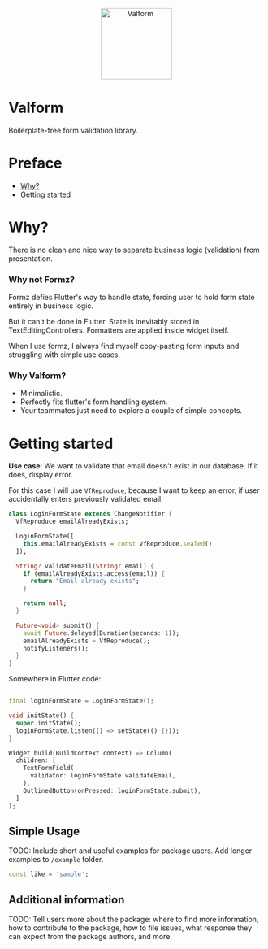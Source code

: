 <p align="center">
<img src="https://raw.githubusercontent.com/AlexandrFarkas/valform/master/docs/assets/logo_with_name.svg" height="140" alt="Valform" />
</p>

# Valform

Boilerplate-free form validation library.

# <a>Preface</a>


- [Why?](#why)
- [Getting started](#getting_started)

# <a name="why">Why?</a>
There is no clean and nice way to separate business logic (validation) from presentation.

### Why not Formz?
Formz defies Flutter's way to handle state, forcing user to hold form state entirely in business logic.

But it can't be done in Flutter. State is inevitably stored in TextEditingControllers. Formatters are applied inside widget itself.

When I use formz, I always find myself copy-pasting form inputs and struggling with simple use cases.

### Why Valform?
* Minimalistic.
* Perfectly fits flutter's form handling system.
* Your teammates just need to explore a couple of simple concepts.

# <a name="getting_started">Getting started</a>

**Use case**: We want to validate that email doesn't exist in our database. If it does, display error.

For this case I will use `VfReproduce`, because I want to keep an error, if user accidentally enters previously validated email.

```dart
class LoginFormState extends ChangeNotifier {
  VfReproduce emailAlreadyExists;

  LoginFormState([
    this.emailAlreadyExists = const VfReproduce.sealed()
  ]);

  String? validateEmail(String? email) {
    if (emailAlreadyExists.access(email)) {
      return "Email already exists";
    }

    return null;
  }

  Future<void> submit() {
    await Future.delayed(Duration(seconds: 1));
    emailAlreadyExists = VfReproduce();
    notifyListeners();
  }
}
```
Somewhere in Flutter code:
```dart

final loginFormState = LoginFormState();

void initState() {
  super.initState();
  loginFormState.listen(() => setState(() {}));
}

Widget build(BuildContext context) => Column(
  children: [
    TextFormField(
      validator: loginFormState.validateEmail,
    ),
    OutlinedButton(onPressed: loginFormState.submit),
  ]
);

```
## Simple Usage

TODO: Include short and useful examples for package users. Add longer examples
to `/example` folder.

```dart
const like = 'sample';
```

## Additional information

TODO: Tell users more about the package: where to find more information, how to
contribute to the package, how to file issues, what response they can expect
from the package authors, and more.
